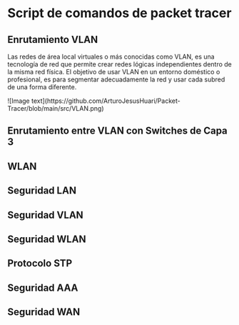 <h1>Script de comandos de packet tracer</h1>
<h2>Enrutamiento VLAN</h2>
<p>Las redes de área local virtuales o más conocidas como VLAN, es una tecnología de red que permite crear redes lógicas independientes dentro de la misma red física. El objetivo de usar VLAN en un entorno doméstico o profesional, es para segmentar adecuadamente la red y usar cada subred de una forma diferente.</p>
![Image text](https://github.com/ArturoJesusHuari/Packet-Tracer/blob/main/src/VLAN.png)
<h2>Enrutamiento entre VLAN con Switches de Capa 3</h2>
<h2>WLAN</h2>
<h2>Seguridad LAN</h2>
<h2>Seguridad VLAN</h2>
<h2>Seguridad WLAN</h2>
<h2>Protocolo STP</h2>
<h2>Seguridad AAA</h2>
<h2>Seguridad WAN</h2>
